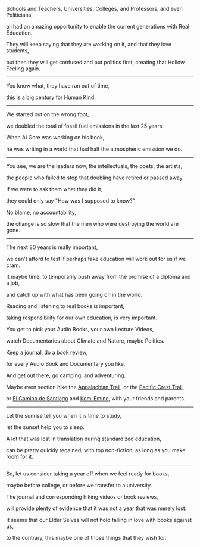 Schools and Teachers, Universities, Colleges, and Professors, and even Politicians,

all had an amazing opportunity to enable the current generations with Real Education.

They will keep saying that they are working on it, and that they love students,

but then they will get confused and put politics first, creating that Hollow Feeling again.

---

You know what, they have ran out of time,

this is a big century for Human Kind.

---

We started out on the wrong foot,

we doubled the total of fossil fuel emissions in the last 25 years.

When Al Gore was working on his book,

he was writing in a world that had half the atmospheric emission we do.

---

You see, we are the leaders now, the intellectuals, the poets, the artists,

the people who failed to stop that doubling have retired or passed away.

If we were to ask them what they did it,

they could only say "How was I supposed to know?"

No blame, no accountability,

the change is so slow that the men who were destroying the world are gone.

---

The next 80 years is really important,

we can't afford to test if perhaps fake education will work out for us if we cram.

It maybe time, to temporarily push away from the promise of a diploma and a job,

and catch up with what has been going on in the world.

Reading and listening to real books is important,

taking responsibility for our own education, is very important.

You get to pick your Audio Books, your own Lecture Videos,

watch Documentaries about Climate and Nature, maybe Politics.

Keep a journal, do a book review,

for every Audio Book and Documentary you like.

And get out there, go camping, and adventuring.

Maybe even section hike the [Appalachian Trail](https://en.wikipedia.org/wiki/Appalachian_Trail), or the [Pacific Crest Trail](https://en.wikipedia.org/wiki/Pacific_Crest_Trail),

or [El Camino de Santiago](https://en.wikipedia.org/wiki/Camino_de_Santiago) and [Kom-Emine](https://en.wikipedia.org/wiki/Kom%E2%80%93Emine), with your friends and parents.

---

Let the sunrise tell you when it is time to study,

let the sunset help you to sleep.

A lot that was lost in translation during standardized education,

can be pretty quickly regained, with top non-fiction, as long as you make room for it.

---

So, let us consider taking a year off when we feel ready for books,

maybe before college, or before we transfer to a university.

The journal and corresponding hiking videos or book reviews,

will provide plenty of evidence that it was not a year that was merely lost.

It seems that our Elder Selves will not hold falling in love with books against us,

to the contrary, this maybe one of those things that they wish for.
